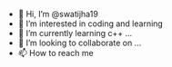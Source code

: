 - 👋 Hi, I’m @swatijha19
- 👀 I’m interested in coding and learning
- 🌱 I’m currently learning c++ ...
- 💞️ I’m looking to collaborate on ...
- 📫 How to reach me

<!---
swatijha19/swatijha19 is a ✨ special ✨ repository because its `README.md` (this file) appears on your GitHub profile.
You can click the Preview link to take a look at your changes.
--->

